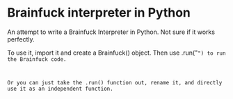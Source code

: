 # Brainfuck interpreter in Python
An attempt to write a Brainfuck Interpreter in Python. Not sure if it works perfectly.

To use it, import it and create a Brainfuck() object. Then use .run("<code>") to run the Brainfuck code.
  
Or you can just take the .run() function out, rename it, and directly use it as an independent function.
